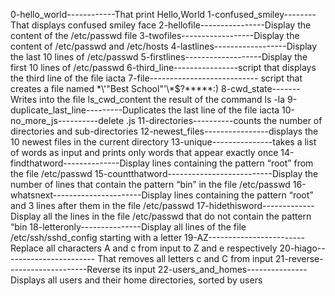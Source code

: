 0-hello_world------------That print Hello,World
1-confused_smiley--------That displays confused smiley face
2-hellofile----------------Display the content of the /etc/passwd file
3-twofiles------------------Display the content of /etc/passwd and /etc/hosts
4-lastlines------------------Display the last 10 lines of /etc/passwd
5-firstlines-------------------Display the first 10 lines of /etc/passwd
6-third_line----------------script that displays the third line of the file iacta
7-file---------------------------
script that creates a file named \*\\'"Best School"\'\\*$\?\*\*\*\*\*:)
8-cwd_state-------Writes into the file ls_cwd_content the result of the command ls -la
9-duplicate_last_line---------Duplicates the last line of the file iacta
10-no_more_js----------delete .js
11-directories----------counts the number of directories and sub-directories
12-newest_files----------------displays the 10 newest files in the current directory
13-unique---------------takes a list of words as input and prints only words that appear exactly once
14-findthatword--------------Display lines containing the pattern “root” from the file /etc/passwd
15-countthatword--------------------------Display the number of lines that contain the pattern “bin” in the file /etc/passwd
16-whatsnext----------------------Display lines containing the pattern “root” and 3 lines after them in the file /etc/passwd
17-hidethisword-------------Display all the lines in the file /etc/passwd that do not contain the pattern “bin
18-letteronly---------------Display all lines of the file /etc/ssh/sshd_config starting with a letter
19-AZ------------------------Replace all characters A and c from input to Z and e respectively
20-hiago----------------------- That removes all letters c and C from input
21-reverse--------------------Reverse its input
22-users_and_homes---------------Displays all users and their home directories, sorted by users
